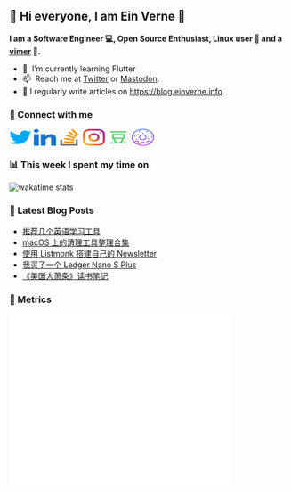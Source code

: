## 👋 Hi everyone, I am Ein Verne 👋

**I am a Software Engineer 💻, Open Source Enthusiast, Linux user :penguin: and a [vimer](https://github.com/einverne/dotfiles) :man:.**

- 🌱 &nbsp;I’m currently learning Flutter
- 📫 &nbsp;Reach me at [Twitter](https://twitter.com/einverne) or <a rel="me" href="https://m.einverne.info/@einverne">Mastodon</a>.
- 📝 I regularly write articles on <https://blog.einverne.info>.


### 🔗 Connect with me
<a href="https://twitter.com/einverne" target="_blank"><img align="center" src="images/twitter.svg" alt="twitter einverne" height="30" width="40" /></a>
<a href="https://linkedin.com/in/einverne" target="_blank"><img align="center" src="images/linked-in-alt.svg" alt="linkedin einverne" height="30" width="40" /></a>
<a href="https://stackoverflow.com/users/1820217/einverne" target="_blank"><img align="center" src="images/stack-overflow.svg" alt="stackoverflow einverne" height="30" width="40" /></a>
<a href="https://instagram.com/einverne" target="_blank"><img align="center" src="images/instagram.svg" alt="instagram einverne" height="30" width="40" /></a>
<a href="https://www.douban.com/people/einverne" target="_blank"><img align="center" src="images/douban.svg" alt="douban einverne" height="30" width="40" /></a>
<a href="https://homer.einverne.info" target="_blank"><img align="center" src="images/homer.svg" alt="einverne online services" height="30" width="40" /></a>

### 📊 This week I spent my time on

![wakatime stats](https://github-readme-stats.vercel.app/api/wakatime?username=einverne&api_domain=wakapi.einverne.info&hide_title=true&hide_border=true&langs_count=5&bg_color=00000000&text_color=777&layout=compact)

### 📕 Latest Blog Posts
<!-- BLOG-POST-LIST:START -->
- [推荐几个英语学习工具](https://einverne.github.io/post/2023/06/english-learning-tools.html)
- [macOS 上的清理工具整理合集](https://einverne.github.io/post/2023/06/macos-cleaner-apps.html)
- [使用 Listmonk 搭建自己的 Newsletter](https://einverne.github.io/post/2023/06/listmonk-open-source-newsletter-mailing-list-manager.html)
- [我买了一个 Ledger Nano S Plus](https://einverne.github.io/post/2023/06/i-bought-a-ledger-nano-s-plus.html)
- [《美国大萧条》读书笔记](https://einverne.github.io/post/2023/05/the-great-depression.html)
<!-- BLOG-POST-LIST:END -->

### 👻 Metrics
<img align="left" src="/metrics.base.svg" alt="Metrics" width="400">
